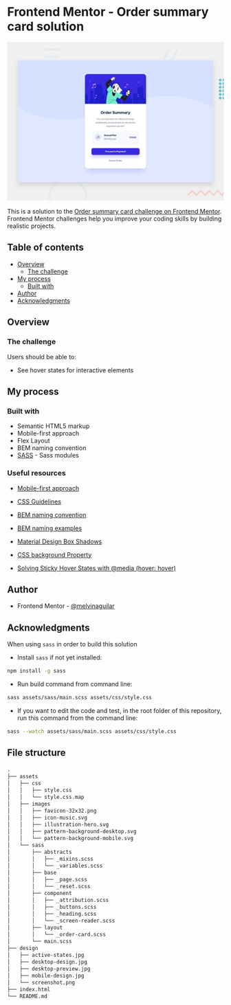 # Frontend Mentor - Order summary card solution

![](./design/desktop-preview.jpg)

This is a solution to the [Order summary card challenge on Frontend Mentor](https://www.frontendmentor.io/challenges/order-summary-component-QlPmajDUj). Frontend Mentor challenges help you improve your coding skills by building realistic projects. 

## Table of contents

- [Overview](#overview)
  - [The challenge](#the-challenge)
- [My process](#my-process)
  - [Built with](#built-with)
- [Author](#author)
- [Acknowledgments](#acknowledgments)

## Overview

### The challenge

Users should be able to:

- See hover states for interactive elements

## My process

### Built with

- Semantic HTML5 markup
- Mobile-first approach
- Flex Layout
- BEM naming convention
- [SASS](https://sass-lang.com/documentation/modules) - Sass modules


### Useful resources

- [Mobile-first approach](https://www.freecodecamp.org/news/taking-the-right-approach-to-responsive-web-design/)
- [CSS Guidelines](https://cssguidelin.es/#bem-like-naming)
- [BEM naming convention](https://css-tricks.com/bem-101/)
- [BEM naming examples](https://getbem.com/naming/)

- [Material Design Box Shadows](https://codepen.io/sdthornton/pen/wBZdXq)
- [CSS background Property](https://www.w3schools.com/cssref/css3_pr_background.asp)

- [Solving Sticky Hover States with @media (hover: hover)](https://css-tricks.com/solving-sticky-hover-states-with-media-hover-hover/)

## Author

- Frontend Mentor - [@melvinaguilar](https://www.frontendmentor.io/profile/melvinaguilar)

## Acknowledgments

When using `sass` in order to build this solution

- Install `sass` if not yet installed:

```bash
npm install -g sass
```

- Run build command from command line:

```bash
sass assets/sass/main.scss assets/css/style.css
```

- If you want to edit the code and test, in the root folder of this repository, run this command from the command line:

```bash
sass --watch assets/sass/main.scss assets/css/style.css
```

## File structure

```
.
├── assets
│   ├── css
│   │   ├── style.css
│   │   └── style.css.map
│   ├── images
│   │   ├── favicon-32x32.png
│   │   ├── icon-music.svg
│   │   ├── illustration-hero.svg
│   │   ├── pattern-background-desktop.svg
│   │   └── pattern-background-mobile.svg
│   └── sass
│       ├── abstracts
│       │   ├── _mixins.scss
│       │   └── _variables.scss
│       ├── base
│       │   ├── _page.scss
│       │   └── _reset.scss
│       ├── component
│       │   ├── _attribution.scss
│       │   ├── _buttons.scss
│       │   ├── _heading.scss
│       │   └── _screen-reader.scss
│       ├── layout
│       │   └── _order-card.scss
│       └── main.scss
├── design
│   ├── active-states.jpg
│   ├── desktop-design.jpg
│   ├── desktop-preview.jpg
│   ├── mobile-design.jpg
│   └── screenshot.png
├── index.html
└── README.md
```